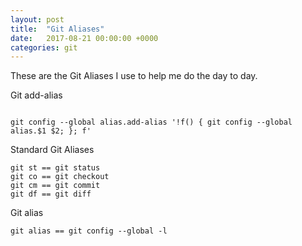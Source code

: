 ```yaml
---
layout: post
title:  "Git Aliases"
date:   2017-08-21 00:00:00 +0000
categories: git
---
```


These are the Git Aliases I use to help me do the day to day.

Git add-alias
```

git config --global alias.add-alias '!f() { git config --global alias.$1 $2; }; f'

```

Standard Git Aliases
```
git st == git status
git co == git checkout
git cm == git commit
git df == git diff
```

Git alias
```
git alias == git config --global -l
```
